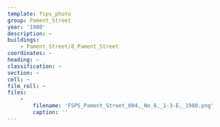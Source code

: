 ```yaml
---
template: fsps_photo
group: Pament_Street
year: '1980'
description: ~
buildings:
    - Pament_Street/8_Pament_Street
coordinates: ~
heading: ~
classification: ~
section: ~
cell: ~
film_roll: ~
files:
    -
        filename: 'FSPS_Pament_Street_004,_No_8,_1-3-E,_1980.png'
        caption: ''
---
```


